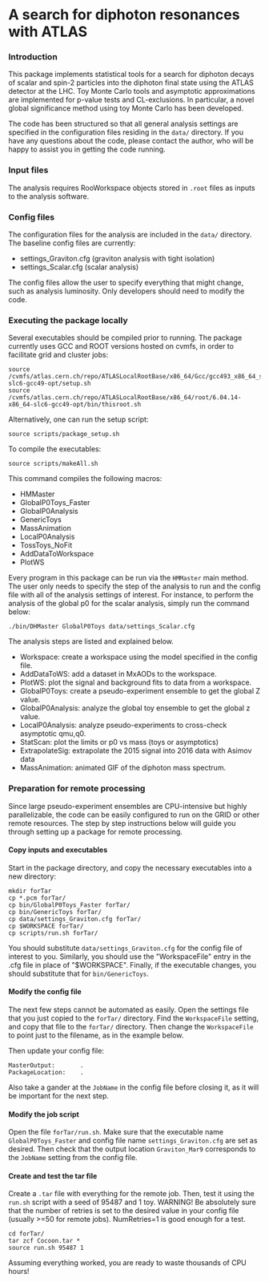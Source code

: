 # A search for diphoton resonances with ATLAS

### Introduction
This package implements statistical tools for a search for diphoton decays of 
scalar and spin-2 particles into the diphoton final state using the ATLAS 
detector at the LHC. Toy Monte Carlo tools and asymptotic approximations are 
implemented for p-value tests and CL-exclusions. In particular, a novel global 
significance method using toy Monte Carlo has been developed. 

The code has been structured so that all general analysis settings are specified
in the configuration files residing in the `data/` directory. If you have any questions about the code, please contact the author, who will be
happy to assist you in getting the code running.


### Input files

The analysis requires RooWorkspace objects stored in `.root` files as inputs to 
the analysis software. 

### Config files

The configuration files for the analysis are included in the `data/` directory.
The baseline config files are currently:
 - settings_Graviton.cfg (graviton analysis with tight isolation)
 - settings_Scalar.cfg (scalar analysis)

The config files allow the user to specify everything that might change, such as
analysis luminosity. Only developers should need to modify the code.

### Executing the package locally

Several executables should be compiled prior to running. The package currently
uses GCC and ROOT versions hosted on cvmfs, in order to facilitate grid and 
cluster jobs:
```
source /cvmfs/atlas.cern.ch/repo/ATLASLocalRootBase/x86_64/Gcc/gcc493_x86_64_slc6/slc6/x86_64-slc6-gcc49-opt/setup.sh
source /cvmfs/atlas.cern.ch/repo/ATLASLocalRootBase/x86_64/root/6.04.14-x86_64-slc6-gcc49-opt/bin/thisroot.sh
```

Alternatively, one can run the setup script:
```
source scripts/package_setup.sh
```

To compile the executables:
```
source scripts/makeAll.sh
```

This command compiles the following macros:
 - HMMaster  
 - GlobalP0Toys_Faster  
 - GlobalP0Analysis  
 - GenericToys  
 - MassAnimation
 - LocalP0Analysis  
 - TossToys_NoFit
 - AddDataToWorkspace
 - PlotWS

Every program in this package can be run via the `HMMaster` main method. The 
user only needs to specify the step of the analysis to run and the config file
with all of the analysis settings of interest. For instance, to perform the 
analysis of the global p0 for the scalar analysis, simply run the command below:
```
./bin/DHMaster GlobalP0Toys data/settings_Scalar.cfg
```

The analysis steps are listed and explained below.
 - Workspace: create a workspace using the model specified in the config file.
 - AddDataToWS: add a dataset in MxAODs to the workspace. 
 - PlotWS: plot the signal and background fits to data from a workspace.
 - GlobalP0Toys: create a pseudo-experiment ensemble to get the global Z value.
 - GlobalP0Analysis: analyze the global toy ensemble to get the global z value.
 - LocalP0Analysis: analyze pseudo-experiments to cross-check asymptotic qmu,q0.
 - StatScan: plot the limits or p0 vs mass (toys or asymptotics)
 - ExtrapolateSig: extrapolate the 2015 signal into 2016 data with Asimov data
 - MassAnimation: animated GIF of the diphoton mass spectrum.

### Preparation for remote processing

Since large pseudo-experiment ensembles are CPU-intensive but highly 
parallelizable, the code can be easily configured to run on the GRID or other
remote resources. The step by step instructions below will guide you through
setting up a package for remote processing. 

#### Copy inputs and executables

Start in the package directory, and copy the necessary executables into a new 
directory:

```
mkdir forTar
cp *.pcm forTar/
cp bin/GlobalP0Toys_Faster forTar/
cp bin/GenericToys forTar/
cp data/settings_Graviton.cfg forTar/
cp $WORKSPACE forTar/
cp scripts/run.sh forTar/
```

You should substitute `data/settings_Graviton.cfg` for the config file of 
interest to you. Similarly, you should use the "WorkspaceFile" entry in the .cfg
file in place of "$WORKSPACE". Finally, if the executable changes, you should 
substitute that for `bin/GenericToys`. 

#### Modify the config file

The next few steps cannot be automated as easily. Open the settings file that
you just copied to the `forTar/` directory. Find the `WorkspaceFile` setting,
and copy that file to the `forTar/` directory. Then change the `WorkspaceFile`
to point just to the filename, as in the example below.

Then update your config file:
```
MasterOutput:		.
PackageLocation:	.
```
Also take a gander at the `JobName` in the config file before closing it, as it 
will be important for the next step. 

#### Modify the job script

Open the file `forTar/run.sh`. Make sure that the executable name 
`GlobalP0Toys_Faster` and config file name `settings_Graviton.cfg` are set as 
desired. Then check that the output location `Graviton_Mar9` corresponds to the
`JobName` setting from the config file.

#### Create and test the tar file

Create a `.tar` file with everything for the remote job. Then, test it using 
the `run.sh` script with a seed of 95487 and 1 toy. WARNING! Be absolutely sure
that the number of retries is set to the desired value in your config file 
(usually >=50 for remote jobs). NumRetries=1 is good enough for a test. 
```
cd forTar/
tar zcf Cocoon.tar *
source run.sh 95487 1
```

Assuming everything worked, you are ready to waste thousands of CPU hours!
